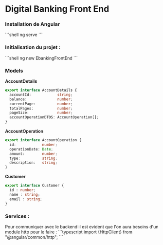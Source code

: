 <h1>Digital Banking Front End</h1>
<h3>Installation de Angular</h3>
```shell
ng serve
```
<h3>Initialisation du projet :</h3>
```shell 
ng new EbankingFrontEnd
```
<h3>Models</h3>
<strong>AccountDetails</strong>

```typescript
export interface AccountDetails {
  accountId:            string;
  balance:              number;
  currentPage:          number;
  totalPages:           number;
  pageSize:             number;
  accountOperationDTOS: AccountOperation[];
}
```
<strong>AccountOperation</strong>

```typescript
export interface AccountOperation {
  id:            number;
  operationDate: Date;
  amount:        number;
  type:          string;
  description:   string;
}
```
<strong>Customer</strong>
```typescript
export interface Customer {
  id : number;
  name : string;
  email : string;
}
```

<h3>Services :</h3>
Pour communiquer avec le backend il est evident que l'on aura besoins d'un module http pour le faire :
```typescript
import {HttpClient} from "@angular/common/http";
```
